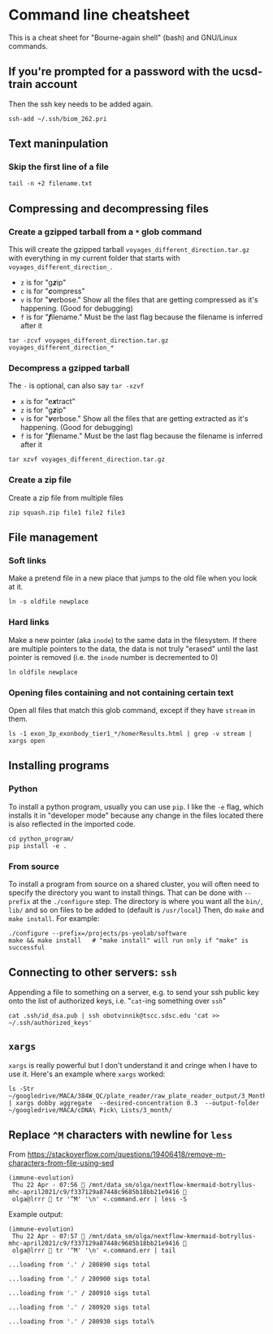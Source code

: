 # Command line cheatsheet

This is a cheat sheet for "Bourne-again shell" (bash) and GNU/Linux commands.

## If you're prompted for a password with the ucsd-train account

Then the ssh key needs to be added again.

```
ssh-add ~/.ssh/biom_262.pri
```


## Text maninpulation

### Skip the first line of a file

```
tail -n +2 filename.txt
```

## Compressing and decompressing files

### Create a gzipped tarball from a `*` glob command

This will create the gzipped tarball `voyages_different_direction.tar.gz` with everything in my current folder that starts with `voyages_different_direction_`.

* `z` is for "g***z***ip"
* `c` is for "***c***ompress"
* `v` is for "***v***erbose." Show all the files that are getting compressed as it's happening. (Good for debugging)
* `f` is for "***f***ilename." Must be the last flag because the filename is inferred after it

```
tar -zcvf voyages_different_direction.tar.gz voyages_different_direction_*
```

### Decompress a gzipped tarball

The `-` is optional, can also say `tar -xzvf`

* `x` is for "e***x***tract"
* `z` is for "g***z***ip"
* `v` is for "***v***erbose." Show all the files that are getting extracted as it's happening. (Good for debugging)
* `f` is for "***f***ilename." Must be the last flag because the filename is inferred after it

```
tar xzvf voyages_different_direction.tar.gz
```

### Create a zip file

Create a zip file from multiple files

```
zip squash.zip file1 file2 file3
```


## File management

### Soft links

Make a pretend file in a new place that jumps to the old file when you look at it.

```
ln -s oldfile newplace
```

### Hard links

Make a new pointer (aka `inode`) to the same data in the filesystem. If there are multiple pointers to the data, the data is not truly "erased" until the last pointer is removed (i.e. the `inode` number is decremented to 0)

```
ln oldfile newplace
```

### Opening files containing and not containing certain text

Open all files that match this glob command, except if they have `stream` in them.

```
ls -1 exon_3p_exonbody_tier1_*/homerResults.html | grep -v stream | xargs open
```

## Installing programs 

### Python

To install a python program, usually you can use `pip`. I like the `-e` flag, which installs it in "developer mode" because any change in the files located there is also reflected in the imported code.

```
cd python_program/
pip install -e .
```

### From source

To install a program from source on a shared cluster, you will often need to specify the directory you want to install things. That can be done with `--prefix` at the `./configure` step. The directory is where you want all the `bin/`, `lib/` and so on files to be added to (default is `/usr/local`) Then, do `make` and `make install`. For example:

```
./configure --prefix=/projects/ps-yeolab/software
make && make install   # "make install" will run only if "make" is successful
```

## Connecting to other servers: `ssh`

Appending a file to something on a server, e.g. to send your ssh public key onto the list of authorized keys, i.e. "`cat`-ing something over `ssh`"

```
cat .ssh/id_dsa.pub | ssh obotvinnik@tscc.sdsc.edu 'cat >> ~/.ssh/authorized_keys'
```

## `xargs`

`xargs` is really powerful but I don't understand it and cringe when I have to use it. Here's an example where `xargs` worked:

```
ls -Str ~/googledrive/MACA/384W_QC/plate_reader/raw_plate_reader_output/3_Month/cherrypicked/*.csv | xargs dobby aggregate  --desired-concentration 0.3  --output-folder ~/googledrive/MACA/cDNA\ Pick\ Lists/3_month/
```

## Replace `^M` characters with newline for `less`

From https://stackoverflow.com/questions/19406418/remove-m-characters-from-file-using-sed

```
(immune-evolution)
 Thu 22 Apr - 07:56  /mnt/data_sm/olga/nextflow-kmermaid-botryllus-mhc-april2021/c9/f337129a87448c9685b18bb21e9416 
 olga@lrrr  tr '^M' '\n' <.command.err | less -S
```

Example output:

```
(immune-evolution)
 Thu 22 Apr - 07:57  /mnt/data_sm/olga/nextflow-kmermaid-botryllus-mhc-april2021/c9/f337129a87448c9685b18bb21e9416 
 olga@lrrr  tr '^M' '\n' <.command.err | tail

...loading from '.' / 280890 sigs total

...loading from '.' / 280900 sigs total

...loading from '.' / 280910 sigs total

...loading from '.' / 280920 sigs total

...loading from '.' / 280930 sigs total%
```
